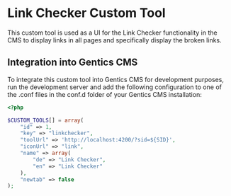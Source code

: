 # Link Checker Custom Tool

This custom tool is used as a UI for the Link Checker functionality in the CMS to display links in all pages and specifically display the broken links.

## Integration into Gentics CMS

To integrate this custom tool into Gentics CMS for development purposes, run the development server and add the following configuration to
one of the .conf files in the conf.d folder of your Gentics CMS installation:

```PHP
<?php

$CUSTOM_TOOLS[] = array(
    "id" => 1,
    "key" => "linkchecker",
    "toolUrl" => 'http://localhost:4200/?sid=${SID}',
    "iconUrl" => "link",
    "name" => array(
        "de" => "Link Checker",
        "en" => "Link Checker"
    ),
    "newtab" => false
);
```
